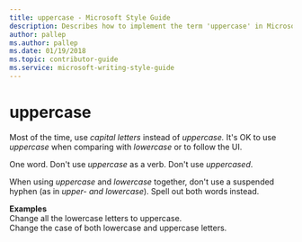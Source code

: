```yaml
---
title: uppercase - Microsoft Style Guide
description: Describes how to implement the term 'uppercase' in Microsoft content and provides examples of using 'uppercase' in content.
author: pallep
ms.author: pallep
ms.date: 01/19/2018
ms.topic: contributor-guide
ms.service: microsoft-writing-style-guide
---
```


# uppercase

Most of the time, use *capital letters* instead of *uppercase.* It's OK to use *uppercase* when comparing with *lowercase* or to follow the UI. 

One word. Don't use *uppercase* as a verb. Don't use *uppercased*. 

When using *uppercase* and *lowercase* together, don't use a suspended hyphen (as in *upper- and lowercase*). Spell out both words instead. 

**Examples**  
Change all the lowercase letters to uppercase.  
Change the case of both lowercase and uppercase letters.   
